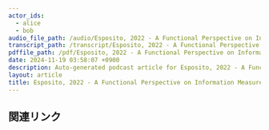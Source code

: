 ```yaml
---
actor_ids:
  - alice
  - bob
audio_file_path: /audio/Esposito, 2022 - A Functional Perspective on Information Measures.wav.wav
transcript_path: /transcript/Esposito, 2022 - A Functional Perspective on Information Measures.wav.txt
pdffile_path: /pdf/Esposito, 2022 - A Functional Perspective on Information Measures.pdf.pdf
date: 2024-11-19 03:58:07 +0900
description: Auto-generated podcast article for Esposito, 2022 - A Functional Perspective on Information Measures.wav.
layout: article
title: Esposito, 2022 - A Functional Perspective on Information Measures.wav
---
```


## 関連リンク
